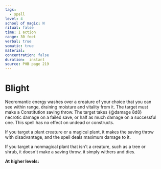 ```yaml
---
tags:
  - spell
level: 4
school of magic: N
ritual: false
time: 1 action
range: 30 feet
verbal: true
somatic: true
material: 
concentration: false
duration:  instant
source: PHB page 219
---
```

# Blight
Necromantic energy washes over a creature of your choice that you can see within range, draining moisture and vitality from it. The target must make a Constitution saving throw. The target takes {@damage 8d8} necrotic damage on a failed save, or half as much damage on a successful one. This spell has no effect on undead or constructs.

If you target a plant creature or a magical plant, it makes the saving throw with disadvantage, and the spell deals maximum damage to it.

If you target a nonmagical plant that isn't a creature, such as a tree or shrub, it doesn't make a saving throw, it simply withers and dies.

**At higher levels:** 